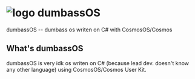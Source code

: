 # ![logo](https://github.com/studiocrosspl/dumbassos/raw/master/do(ud)d.png) dumbassOS
dumbassOS -- dumbass os writen on C# with CosmosOS/Cosmos
## What's dumbassOS
dumbassOS is very idk os writen on C# (because lead dev. doesn't know any other language) using CosmosOS/Cosmos User Kit.

